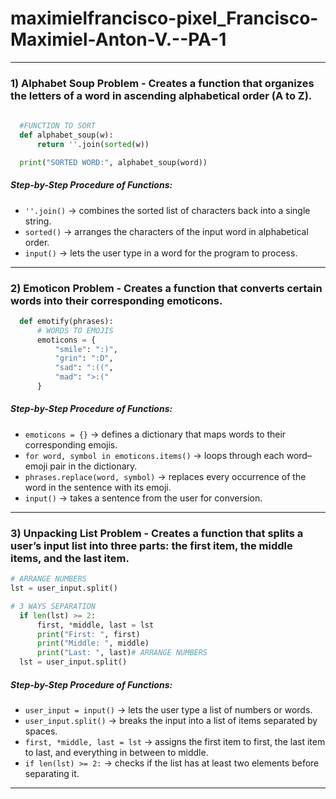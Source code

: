 # maximielfrancisco-pixel_Francisco-Maximiel-Anton-V.--PA-1
------
### 1) Alphabet Soup Problem - Creates a function that organizes the letters of a word in ascending alphabetical order (A to Z).
```python
  
  #FUNCTION TO SORT
  def alphabet_soup(w):
      return ''.join(sorted(w))

  print("SORTED WORD:", alphabet_soup(word))
```
##### Step-by-Step Procedure of Functions:
- `''.join()` → combines the sorted list of characters back into a single string.
- `sorted()` → arranges the characters of the input word in alphabetical order.
- `input()` → lets the user type in a word for the program to process.
------
### 2) Emoticon Problem - Creates a function that converts certain words into their corresponding emoticons.

```python
  def emotify(phrases):
      # WORDS TO EMOJIS
      emoticons = {
          "smile": ":)",
          "grin": ":D",
          "sad": ":((",
          "mad": ">:("
      }
```
##### Step-by-Step Procedure of Functions:
- `emoticons = {}` → defines a dictionary that maps words to their corresponding emojis.
- `for word, symbol in emoticons.items()` → loops through each word–emoji pair in the dictionary.
- `phrases.replace(word, symbol)` → replaces every occurrence of the word in the sentence with its emoji.
- `input()` → takes a sentence from the user for conversion.
------
### 3) Unpacking List Problem - Creates a function that splits a user’s input list into three parts: the first item, the middle items, and the last item.

```python
# ARRANGE NUMBERS
lst = user_input.split()

# 3 WAYS SEPARATION
  if len(lst) >= 2:
      first, *middle, last = lst
      print("First: ", first)
      print("Middle: ", middle)
      print("Last: ", last)# ARRANGE NUMBERS
  lst = user_input.split()
```
##### Step-by-Step Procedure of Functions:
- `user_input = input()` → lets the user type a list of numbers or words.
- `user_input.split()` → breaks the input into a list of items separated by spaces.
- `first, *middle, last = lst` → assigns the first item to first, the last item to last, and everything in between to middle.
- `if len(lst) >= 2:` → checks if the list has at least two elements before separating it.
------

